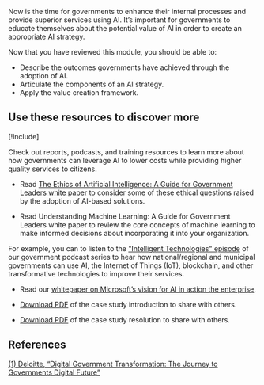 Now is the time for governments to enhance their internal processes and provide superior services using AI. It’s important for governments to educate themselves about the potential value of AI in order to create an appropriate AI strategy.

Now that you have reviewed this module, you should be able to:

* Describe the outcomes governments have achieved through the adoption of AI.  
* Articulate the components of an AI strategy.  
* Apply the value creation framework.  

## Use these resources to discover more

[!include[](../../../includes/open-link-in-new-tab-note.md)]

Check out reports, podcasts, and training resources to learn more about how governments can leverage AI to lower costs while providing higher quality services to citizens.

* Read [The Ethics of Artificial Intelligence: A Guide for Government Leaders white paper](https://tech.humanrights.gov.au/sites/default/files/2019-02/AHRC_WEF_AI_WhitePaper2019.pdf) to consider some of these ethical questions raised by the adoption of AI-based solutions.

* Read Understanding Machine Learning: A Guide for Government Leaders white paper to review the core concepts of machine learning to make informed decisions about incorporating it into your organization.

For example, you can to listen to the ["Intelligent Technologies" episode](http://govpod.mpsn.libsynpro.com/001-predictive-technologies) of our government podcast series to hear how national/regional and municipal governments can use AI, the Internet of Things (IoT), blockchain, and other transformative technologies to improve their services. 

* Read our [whitepaper on Microsoft’s vision for AI in action the enterprise](https://query.prod.cms.rt.microsoft.com/cms/api/am/binary/RE4CKw1).
  
* [Download PDF](https://aka.ms/AA55vdh) of the case study introduction to share with others.  
* [Download PDF](https://aka.ms/AA55nz0) of the case study resolution to share with others.  

## References

[(1) Deloitte, “Digital Government Transformation: The Journey to Governments Digital Future”](https://www2.deloitte.com/global/en/pages/public-sector/articles/digital-government-transformation.html)
